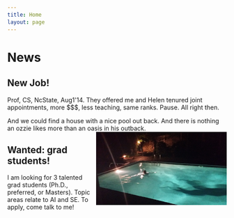 ```yaml
---
title: Home
layout: page
---
```


 

# News

## New Job!


Prof, CS, NcState, Aug1'14. They offered me and Helen tenured joint appointments,  more $$$, less teaching, same ranks. Pause. All right then.  

And we could find a house with a nice pool out back. And there is nothing an ozzie likes more than an oasis in his outback.<img align=right width=300 src="img/pool.png">

## Wanted: grad students!

I am looking for 3 talented grad students (Ph.D., preferred, or Masters). Topic areas relate to AI and SE. To apply,  come talk to me! 

